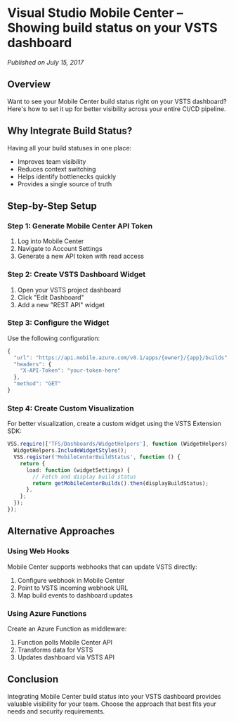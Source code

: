 # Visual Studio Mobile Center – Showing build status on your VSTS dashboard

_Published on July 15, 2017_

## Overview

Want to see your Mobile Center build status right on your VSTS dashboard? Here's how to set it up for better visibility across your entire CI/CD pipeline.

## Why Integrate Build Status?

Having all your build statuses in one place:

- Improves team visibility
- Reduces context switching
- Helps identify bottlenecks quickly
- Provides a single source of truth

## Step-by-Step Setup

### Step 1: Generate Mobile Center API Token

1. Log into Mobile Center
2. Navigate to Account Settings
3. Generate a new API token with read access

### Step 2: Create VSTS Dashboard Widget

1. Open your VSTS project dashboard
2. Click "Edit Dashboard"
3. Add a new "REST API" widget

### Step 3: Configure the Widget

Use the following configuration:

```javascript
{
  "url": "https://api.mobile.azure.com/v0.1/apps/{owner}/{app}/builds",
  "headers": {
    "X-API-Token": "your-token-here"
  },
  "method": "GET"
}
```

### Step 4: Create Custom Visualization

For better visualization, create a custom widget using the VSTS Extension SDK:

```typescript
VSS.require(['TFS/Dashboards/WidgetHelpers'], function (WidgetHelpers) {
  WidgetHelpers.IncludeWidgetStyles();
  VSS.register('MobileCenterBuildStatus', function () {
    return {
      load: function (widgetSettings) {
        // Fetch and display build status
        return getMobileCenterBuilds().then(displayBuildStatus);
      },
    };
  });
});
```

## Alternative Approaches

### Using Web Hooks

Mobile Center supports webhooks that can update VSTS directly:

1. Configure webhook in Mobile Center
2. Point to VSTS incoming webhook URL
3. Map build events to dashboard updates

### Using Azure Functions

Create an Azure Function as middleware:

1. Function polls Mobile Center API
2. Transforms data for VSTS
3. Updates dashboard via VSTS API

## Conclusion

Integrating Mobile Center build status into your VSTS dashboard provides valuable visibility for your team. Choose the approach that best fits your needs and security requirements.
